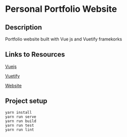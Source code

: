 # Personal Portfolio Website

## Description

Portfolio website built with Vue js and Vuetify framekorks

## Links to Resources

[Vuejs](https://vuejs.org/)

[Vuetify](https://vuetifyjs.com/en/)

[Website](https://mrfacundo.github.io/portfolio/)



## Project setup
```
yarn install
yarn run serve
yarn run build
yarn run test
yarn run lint
```

